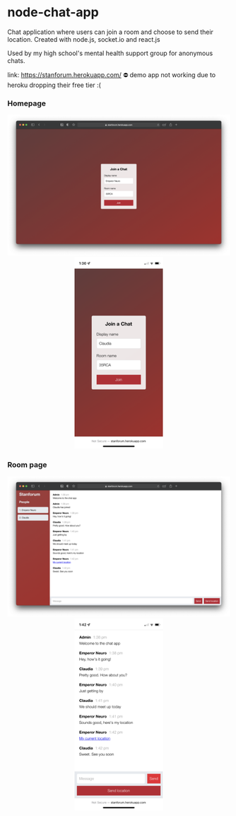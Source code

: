 # node-chat-app
Chat application where users can join a room and choose to send their location.
Created with node.js, socket.io and react.js

Used by my high school's mental health support group for anonymous chats.

link: https://stanforum.herokuapp.com/
⛔ demo app not working due to heroku dropping their free tier :(

### Homepage
<p align="center">
  <img src="./docs/Screen Shot 2021-10-16 at 1.27.02 PM.png" width="720" title="hover text">
  <img src="./docs/IMG_0333.PNG" width="200" alt="accessibility text">
</p>


### Room page
<p align="center">
  <img src="./docs/Screen Shot 2021-10-16 at 1.42.58 PM.png" width="720" title="hover text">
  <img src="./docs/IMG_0334.PNG" width="200" alt="accessibility text">
</p>
